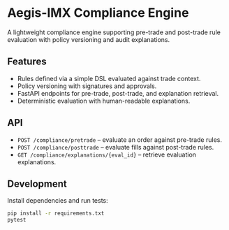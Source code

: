 # Aegis-IMX Compliance Engine

A lightweight compliance engine supporting pre-trade and post-trade rule evaluation with policy versioning and audit explanations.

## Features
- Rules defined via a simple DSL evaluated against trade context.
- Policy versioning with signatures and approvals.
- FastAPI endpoints for pre-trade, post-trade, and explanation retrieval.
- Deterministic evaluation with human-readable explanations.

## API
- `POST /compliance/pretrade` – evaluate an order against pre-trade rules.
- `POST /compliance/posttrade` – evaluate fills against post-trade rules.
- `GET /compliance/explanations/{eval_id}` – retrieve evaluation explanations.

## Development
Install dependencies and run tests:

```bash
pip install -r requirements.txt
pytest
```
